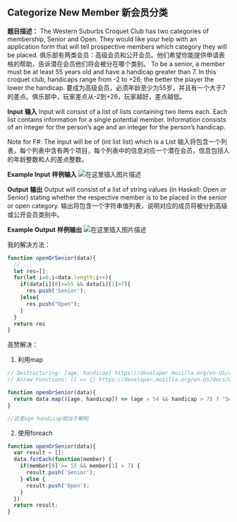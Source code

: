 ## Categorize New Member 新会员分类

**题目描述：**
The Western Suburbs Croquet Club has two categories of membership, Senior and Open. They would like your help with an application form that will tell prospective members which category they will be placed.
俱乐部有两类会员：高级会员和公开会员。他们希望你能提供申请表格的帮助，告诉潜在会员他们将会被分在哪个类别。
To be a senior, a member must be at least 55 years old and have a handicap greater than 7. In this croquet club, handicaps range from -2 to +26; the better the player the lower the handicap.
要成为高级会员，必须年龄至少为55岁，并且有一个大于7的差点。俱乐部中，玩家差点从-2到+26，玩家越好，差点越低。

**Input**
**输入**
Input will consist of a list of lists containing two items each. Each list contains information for a single potential member. Information consists of an integer for the person’s age and an integer for the person’s handicap.

Note for F#: The input will be of (int list list) which is a List
输入将包含一个列表，每个列表中含有两个项目，每个列表中的信息对应一个潜在会员，信息包括人的年龄整数和人的差点整数。

**Example Input**
**样例输入**
![在这里插入图片描述](https://img-blog.csdnimg.cn/20200616083306580.png)

**Output**
**输出**
Output will consist of a list of string values (in Haskell: Open or Senior) stating whether the respective member is to be placed in the senior or open category.
输出将包含一个字符串值列表，说明对应的成员将被分到高级或公开会员类别中。

**Example Output**
**样例输出**
![在这里插入图片描述](https://img-blog.csdnimg.cn/20200616083320341.png)



我的解决方法：

```js
function openOrSenior(data){
  // ...
  let res=[];
  for(let i=0;i<data.length;i++){
    if(data[i][0]>=55 && data[i][1]>7){
      res.push('Senior');
    }else{
      res.push("Open");
    }
  }
  return res
}
```



高赞解决：

1. 利用map

```js
// Destructuring: [age, handicap] https://developer.mozilla.org/en-US/docs/Web/JavaScript/Reference/Operators/Destructuring_assignment
// Arrow Functions: () => {} https://developer.mozilla.org/en-US/docs/Web/JavaScript/Reference/Functions/Arrow_functions

function openOrSenior(data){
  return data.map(([age, handicap]) => (age > 54 && handicap > 7) ? 'Senior' : 'Open');
}

//这里age handicap相当于解构
```

2. 使用foreach

```js
function openOrSenior(data){
  var result = [];
  data.forEach(function(member) {
    if(member[0] >= 55 && member[1] > 7) {
      result.push('Senior');
    } else {
      result.push('Open');
    }
  })
  return result;
}
```

